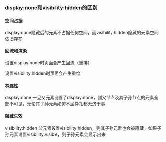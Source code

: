### display:none和visibility:hidden的区别

#### 空间占据

display:none隐藏后的元素不占据任何空间，而visibility:hidden隐藏的元素空间依旧存在

#### 回流和渲染

设置display:none时页面会产生回流（重排）

设置visibility:hidden时页面会产生重绘

#### 株连性

display:none  一旦父元素设置了display:none，则父节点及其子孙节点的元素全部不可见，无论其子孙元素如何不屈挣扎都无济于事

#### 隐藏失效

visibility:hidden 父元素设置visibility:hidden，则其子孙元素也会被隐藏，如果子孙元素设置visibility:visible，则子孙元素会显示出来

